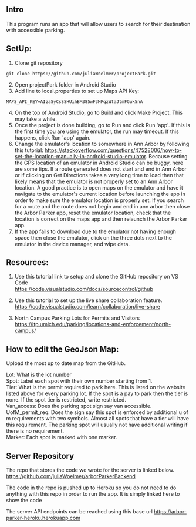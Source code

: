 ## Intro  
This program runs an app that will allow users to search for their destination with accessible parking.

## SetUp:  
1. Clone git repository
```
git clone https://github.com/juliaWoelmer/projectPark.git
```
2. Open projectPark folder in Android Studio
3. Add line to local.properties to set up Maps API Key:  
```
MAPS_API_KEY=AIzaSyCsSSHUihBM385wF3MPqzWtaJtmFGuk5nA
```
4. On the top of Android Studio, go to Build and click Make Project. This may take a while.
5. Once the project is done building, go to Run and click Run 'app'. If this is the first time you are using the emulator, the run may timeout. If this happens, click Run 'app' again.
6. Change the emulator's location to somewhere in Ann Arbor by following this tutorial: 
https://stackoverflow.com/questions/47528006/how-to-set-the-location-manually-in-android-studio-emulator. 
Because setting the GPS location of an emulator in Android Studio can be buggy, here are some tips.
If a route generated does not start and end in Ann Arbor or if clicking on Get Directions takes a 
very long time to load then that likely means that the emulator is not properly set to an 
Ann Arbor location. A good practice is to open maps on the emulator and have it navigate to the 
emulator's current location before launching the app in order to make sure the emulator location 
is properly set. If you search for a route and the route does not begin and end in ann arbor 
then close the Arbor Parker app, reset the emulator location, check that the location is correct 
on the maps app and then relaunch the Arbor Parker app.
7. If the app fails to download due to the emulator not having enough space then close the emulator,
click on the three dots next to the emulator in the device manager, and wipe data.

## Resources:  
1. Use this tutorial link to setup and clone the GitHub repository on VS Code  
   https://code.visualstudio.com/docs/sourcecontrol/github

2. Use this tutorial to set up the live share collaboration feature.  
   https://code.visualstudio.com/learn/collaboration/live-share

3. North Campus Parking Lots for Permits and Visitors  
  https://ltp.umich.edu/parking/locations-and-enforcement/north-campus/

## How to edit the GeoJson Map:  
Upload the most up to date map from the GitHub.  

Lot: What is the lot number  
Spot: Label each spot with their own number starting from 1.  
Tier: What is the permit required to park here. This is listed on the website
listed above for every parking lot. If the spot is a pay to park then the tier
is none. If the spot tier is restricted, write restricted.  
Van_access: Does the parking spot sign say van accessible.  
UofM_permit_req: Does the sign say this spot is enforced by additional u of m
requirements with two symbols. Almost all spots that have a tier will have this
requirement. The parking spot will usually not have additional writing if there
is no requirement.  
Marker: Each spot is marked with one marker.  

## Server Repository
The repo that stores the code we wrote for the server is linked below.
https://github.com/juliaWoelmer/arborParkerBackend

The code in the repo is pushed up to Heroku so you do not need to do anything with this repo 
in order to run the app. It is simply linked here to show the code

The server API endpoints can be reached using this base url
https://arbor-parker-heroku.herokuapp.com


